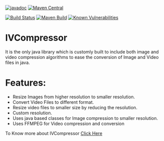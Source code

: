 [![javadoc](https://javadoc.io/badge2/io.github.techgnious/IVCompressor/javadoc.svg)](https://javadoc.io/doc/io.github.techgnious/IVCompressor)
[![Maven Central](https://maven-badges.herokuapp.com/maven-central/io.github.techgnious/IVCompressor/badge.svg)](https://maven-badges.herokuapp.com/maven-central/io.github.techgnious/IVCompressor)

[![Build Status](https://travis-ci.org/techgnious/IVCompressor.svg?branch=master)](https://travis-ci.org/techgnious/IVCompressor)
[![Maven Build](https://circleci.com/gh/techgnious/IVCompressor.svg?style=shield)](https://circleci.com/gh/techgnious/IVCompressor)
[![Known Vulnerabilities](https://snyk.io//test/github/techgnious/IVCompressor/badge.svg?targetFile=pom.xml)](https://snyk.io//test/github/techgnious/IVCompressor?targetFile=pom.xml)

# IVCompressor
It is the only java library which is customly built to include both image and video compression algorithms to ease the conversion of Image and Video files in java.

# Features:
- Resize Images from higher resolution to smaller resolution.
- Convert Video Files to different format.
- Resize video files to smaller size by reducing the resolution.
- Custom resolution.
- Uses java based classes for Image compression to smaller resolution.
- Uses FFMPEG for Video compression and conversion

To Know more about IVCompressor [Click Here](https://techgnious.github.io/IVCompressor)
